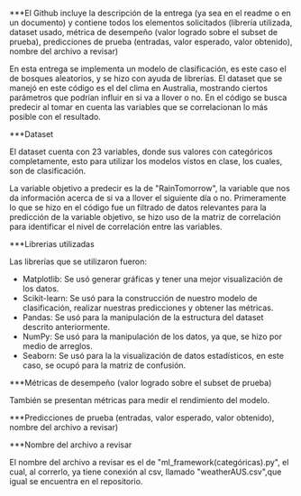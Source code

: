 ***El Github incluye la descripción de la entrega (ya sea en el readme o en un documento) y contiene todos los elementos solicitados (librería utilizada, dataset usado, métrica de desempeño (valor logrado sobre el subset de prueba), predicciones de prueba (entradas, valor esperado, valor obtenido), nombre del archivo a revisar)

En esta entrega se implementa un modelo de clasificación, es este caso el de bosques aleatorios, y se hizo con ayuda de librerías. El dataset que se manejó en este código es el del clima en Australia, mostrando ciertos parámetros que podrían influir en si va a llover o no. En el código se busca predecir al tomar en cuenta las variables que se correlacionan lo más posible con el resultado. 

***Dataset 

El dataset cuenta con 23 variables, donde sus valores con categóricos completamente, esto para utilizar los modelos vistos en clase, los cuales, son de clasificación.

La variable objetivo a predecir es la de "RainTomorrow", la variable que nos da información acerca de si va a llover el siguiente día o no. Primeramente lo que se hizo en el código fue un filtrado de datos relevantes para la predicción de la variable objetivo, se hizo uso de la matriz de correlación para identificar el nivel de correlación entre las variables.


***Librerias utilizadas  

Las librerías que se utilizaron fueron:

- Matplotlib: Se usó generar gráficas y tener una mejor visualización de los datos. 
- Scikit-learn: Se usó para la construcción de nuestro modelo de clasificación, realizar nuestras predicciones y obtener las métricas.
- Pandas: Se usó para la manipulación de la estructura del dataset descrito anteriormente.
- NumPy: Se usó para la manipulación de los datos, ya que, se hizo por medio de arreglos.
- Seaborn: Se usó para la la visualización de datos estadísticos, en este caso, se ocupó para la matriz de confusión.




***Métricas de desempeño (valor logrado sobre el subset de prueba)

También se presentan métricas para medir el rendimiento del modelo.


***Predicciones de prueba (entradas, valor esperado, valor obtenido), nombre del archivo a revisar) 






***Nombre del archivo a revisar 

El nombre del archivo a revisar es el de "ml_framework(categóricas).py", el cual, al correrlo, ya tiene conexión al csv, llamado "weatherAUS.csv",que igual se encuentra en el repositorio.

